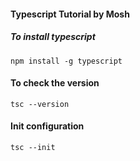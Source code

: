 #### Typescript Tutorial by Mosh


##### To install typescript

```
npm install -g typescript
```

#### To check the version

```
tsc --version
```

#### Init configuration

```
tsc --init
```
